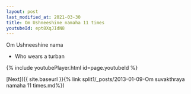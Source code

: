 ```yaml
---
layout: post
last_modified_at: 2021-03-30
title: Om Ushneeshine namaha 11 times
youtubeId: ept8XqJIdN8
---
```

 
 
Om Ushneeshine nama 
 
 -  Who wears a turban 
 
  
 
  
 
 
 
 
 
 


{% include youtubePlayer.html id=page.youtubeId %}
 
[Next]({{ site.baseurl }}{% link  split1/_posts/2013-01-09-Om suvakthraya namaha 11 times.md%})
 
